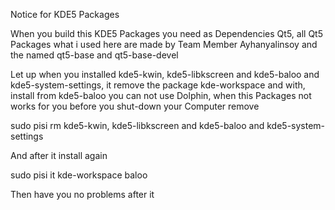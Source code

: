 Notice for KDE5 Packages

When you build this KDE5 Packages you need as Dependencies Qt5, all Qt5 Packages what i used here are made by Team Member
Ayhanyalinsoy and the named qt5-base and qt5-base-devel

Let up when you installed kde5-kwin, kde5-libkscreen and kde5-baloo and kde5-system-settings, it remove the package kde-workspace and with,
install from kde5-baloo you can not use Dolphin, when this Packages not works for you before you shut-down your Computer remove

sudo pisi rm kde5-kwin, kde5-libkscreen and kde5-baloo and kde5-system-settings

And after it install again

sudo pisi it kde-workspace baloo

Then have you no problems after it
